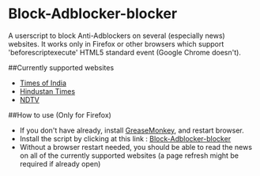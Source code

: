 # Block-Adblocker-blocker
A userscript to block Anti-Adblockers on several (especially news) websites. It works only in Firefox or other browsers which support 'beforescriptexecute' HTML5 standard event (Google Chrome doesn't).  

##Currently supported websites 
- [Times of India](timesofindia.indiatimes.com)
- [Hindustan Times](hindustantimes.com)
- [NDTV](ndtv.com) 

##How to use (Only for Firefox)
- If you don't have already, install [GreaseMonkey](https://addons.mozilla.org/en-US/firefox/addon/greasemonkey/), and restart browser. 
- Install the script by clicking at this link : [Block-Adblocker-blocker](https://github.com/piyushsoni/Block-Adblocker-blocker/raw/master/Block-Adblocker-blocker.user.js)
- Without a browser restart needed, you should be able to read the news on all of the currently supported websites (a page refresh might be required if already open)
